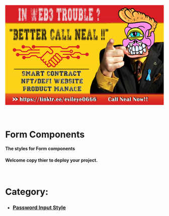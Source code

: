<div style='margin: auto'>
  <a href="https://linktr.ee/evileye0666" target="_blank"><img src="../Images/betterCallNeal.jpg" alt=""></a>
</div>
<br/><br/>
<h1>Form Components</h1>
<h4>The styles for Form components</h4>
<h4>Welcome copy thier to deploy your project.</h4>
<br/>
<h1>Category:</h1>
<ul>
  <li><h3><a href="https://github.com/Evileye0666/CSS-Components/tree/main/Form/PWD_Input" target='_blank'>Password Input Style</a></h3></li>
</ul>
<br/><br/>
